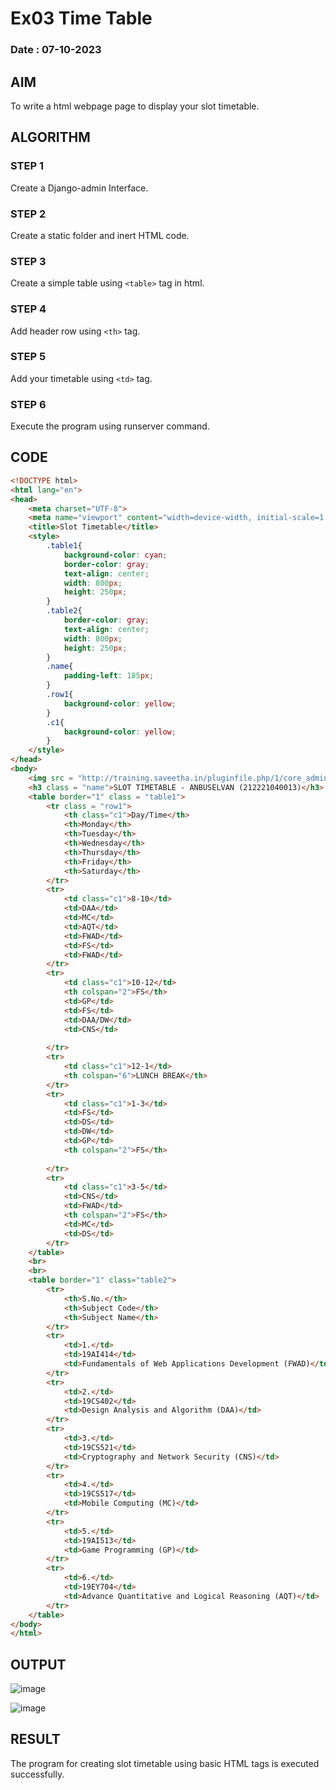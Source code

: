 # Ex03 Time Table

### Date : 07-10-2023

## AIM
To write a html webpage page to display your slot timetable.

## ALGORITHM
### STEP 1
Create a Django-admin Interface.

### STEP 2
Create a static folder and inert HTML code.

### STEP 3
Create a simple table using ```<table>``` tag in html.

### STEP 4
Add header row using ```<th>``` tag.

### STEP 5
Add your timetable using ```<td>``` tag.

### STEP 6
Execute the program using runserver command.

## CODE
```html
<!DOCTYPE html>
<html lang="en">
<head>
    <meta charset="UTF-8">
    <meta name="viewport" content="width=device-width, initial-scale=1.0">
    <title>Slot Timetable</title>
    <style>
        .table1{
            background-color: cyan;
            border-color: gray;
            text-align: center;
            width: 800px;
            height: 250px;
        }
        .table2{
            border-color: gray;
            text-align: center;
            width: 800px;
            height: 250px; 
        }
        .name{
            padding-left: 185px;
        }
        .row1{
            background-color: yellow;
        }
        .c1{
            background-color: yellow;
        }
    </style>
</head>
<body>
    <img src = "http://training.saveetha.in/pluginfile.php/1/core_admin/logo/0x150/1623542614/logo_1.png" width = "800" height="150">
    <h3 class = "name">SLOT TIMETABLE - ANBUSELVAN (212221040013)</h3>
    <table border="1" class = "table1">
        <tr class = "row1">
            <th class="c1">Day/Time</th>
            <th>Monday</th>
            <th>Tuesday</th>
            <th>Wednesday</th>
            <th>Thursday</th>
            <th>Friday</th>
            <th>Saturday</th>
        </tr>
        <tr>
            <td class="c1">8-10</td>
            <td>DAA</td>
            <td>MC</td>
            <td>AQT</td>
            <td>FWAD</td>
            <td>FS</td>
            <td>FWAD</td>
        </tr>
        <tr>
            <td class="c1">10-12</td>
            <th colspan="2">FS</th>
            <td>GP</td>
            <td>FS</td>
            <td>DAA/DW</td>
            <td>CNS</td>
            
        </tr>
        <tr>
            <td class="c1">12-1</td>
            <th colspan="6">LUNCH BREAK</th>
        </tr>
        <tr>
            <td class="c1">1-3</td>
            <td>FS</td>
            <td>DS</td>
            <td>DW</td>
            <td>GP</td>
            <th colspan="2">FS</th>
            
        </tr>
        <tr>
            <td class="c1">3-5</td>
            <td>CNS</td>
            <td>FWAD</td>
            <th colspan="2">FS</th>
            <td>MC</td>
            <td>DS</td>
        </tr>
    </table>
    <br>
    <br>
    <table border="1" class="table2">
        <tr>
            <th>S.No.</th>
            <th>Subject Code</th>
            <th>Subject Name</th>
        </tr>
        <tr>
            <td>1.</td>
            <td>19AI414</td>
            <td>Fundamentals of Web Applications Development (FWAD)</td>
        </tr>
        <tr>
            <td>2.</td>
            <td>19CS402</td>
            <td>Design Analysis and Algorithm (DAA)</td>
        </tr>
        <tr>
            <td>3.</td>
            <td>19CS521</td>
            <td>Cryptography and Network Security (CNS)</td>
        </tr>
        <tr>
            <td>4.</td>
            <td>19CS517</td>
            <td>Mobile Computing (MC)</td>
        </tr>
        <tr>
            <td>5.</td>
            <td>19AI513</td>
            <td>Game Programming (GP)</td>
        </tr>
        <tr>
            <td>6.</td>
            <td>19EY704</td>
            <td>Advance Quantitative and Logical Reasoning (AQT)</td>
        </tr>
    </table>
</body>
</html>
```

## OUTPUT

![image](https://github.com/Anbuselvan04/slot/assets/119410896/a3b75a38-adfb-4b3e-94c8-04b2cf4047b6)


![image](https://github.com/Anbuselvan04/slot/assets/119410896/22ac5b0b-33e0-4bbe-bf6d-6fa672f1b97e)


## RESULT
The program for creating slot timetable using basic HTML tags is executed successfully.
